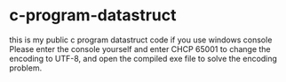 # c-program-datastruct
this is my public c program datastruct code 
if you use windows console
Please enter the console yourself and enter CHCP 65001 to change the encoding to UTF-8, and open the compiled exe file to solve the encoding problem.